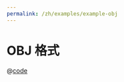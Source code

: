 ```yaml
---
permalink: /zh/examples/example-obj
---
```


# OBJ 格式

<script setup>
import ExampleObj from 'docs/examples/components/example-obj.vue';
</script>

<ExampleObj />

@[code](./components/example-obj.vue)